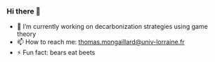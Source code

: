 ### Hi there 👋

- 🔭 I’m currently working on decarbonization strategies using game theory
- 📫 How to reach me: [thomas.mongaillard@univ-lorraine.fr](mailto:thomas.mongaillard@univ-lorraine.fr)
- ⚡ Fun fact: bears eat beets

